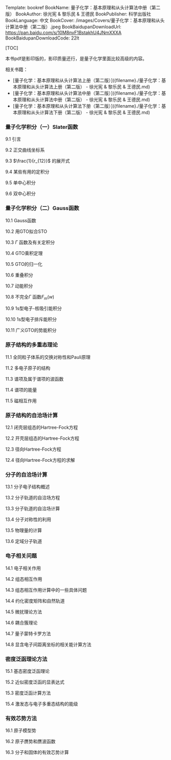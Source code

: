 Template: bookref
BookName: 量子化学：基本原理和从头计算法中册（第二版）
BookAuthor: 徐光宪 & 黎乐民 & 王德民
BookPublisher: 科学出版社
BookLanguage: 中文
BookCover: /images/Covers/量子化学：基本原理和从头计算法中册（第二版）.jpeg
BookBaidupanDownloadUrl: https://pan.baidu.com/s/10M8nvF1BstakhU4JNmXXXA 
BookBaidupanDownloadCode: 22lt

[TOC]

本书pdf是影印版的，影印质量还行，是量子化学里面比较高级的内容。



相关书籍：

- [量子化学：基本原理和从头计算法上册（第二版）]({filename}./量子化学：基本原理和从头计算法上册（第二版） - 徐光宪 & 黎乐民 & 王德民.md)
- [量子化学：基本原理和从头计算法中册（第二版）]({filename}./量子化学：基本原理和从头计算法中册（第二版） - 徐光宪 & 黎乐民 & 王德民.md)
- [量子化学：基本原理和从头计算法下册（第二版）]({filename}./量子化学：基本原理和从头计算法下册（第二版） - 徐光宪 & 黎乐民 & 王德民.md)



### 量子化学积分（一）Slater函数

9.1 引言

9.2 正交曲线坐标系

9.3 $\frac{1}{r_{12}}$ 的展开式

9.4 某些有用的定积分

9.5 单中心积分

9.6 双中心积分

### 量子化学积分（二）Gauss函数

10.1 Gauss函数

10.2 用GTO拟合STO

10.3 $\Gamma$ 函数及有关定积分

10.4 GTO乘积定理

10.5 GTO的归一化

10.6 重叠积分

10.7 动能积分

10.8 不完全$\Gamma$ 函数$F_m(w)$

10.9 1s型电子-核吸引能积分

10.10 1s型电子排斥能积分

10.11 广义GTO的势能积分

### 原子结构的多重态理论

11.1 全同粒子体系的交换对称性和Pauli原理

11.2 多电子原子的结构

11.3 谱项及属于谱项的波函数

11.4 谱项的能量

11.5 磁相互作用

### 原子结构的自洽场计算

12.1 闭壳层组态的Hartree-Fock方程

12.2 开壳层组态的Hartree-Fock方程

12.3 径向Hartree-Fock方程

12.4 径向Hartree-Fock方程的求解

### 分子的自洽场计算

13.1 分子电子结构概述

13.2 分子轨道的自洽场方程

13.3 分子轨道的自洽场计算

13.4 分子对称性的利用

13.5 物理量的计算

13.6 定域分子轨道

### 电子相关问题

14.1 电子相关作用

14.2 组态相互作用

14.3 组态相互作用计算中的一些具体问题

14.4 约化密度矩阵和自然轨道

14.5 微扰理论方法

14.6 耦合簇理论

14.7 量子蒙特卡罗方法

14.8 显含电子间距离坐标的相关能计算方法

### 密度泛函理论方法

15.1 基态密度泛函理论

15.2 近似密度泛函的显表达式

15.3 密度泛函计算方法

15.4 激发态与电子多重态结构的能级

### 有效芯势方法

16.1 原子模型势

16.2 原子赝势和赝波函数

16.3 分子和固体的有效芯势计算
